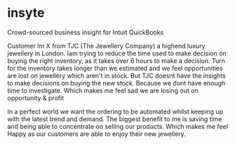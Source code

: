 # insyte
Crowd-sourced business insight for Intuit QuickBooks

Customer
Im X from TJC (The Jewellery Company) a highend luxury jewellery in London.
Iam trying to reduce the time used to make decision on buying the right inventory, as it takes over 6 hours to make a decision. Turn for the inventory takes longer than we estimated and we feel opportunities are lost on jewellery which aren't in stock.
But TJC doesnt have the insights to make decisions on buying the new stock.
Because we dont have enough time to investigate.
Which makes me feel sad we are losing out on opportunity & profit

In a perfect world we want the ordering to be automated whilst keeping up with the latest trend and demand.
The biggest benefit to me is saving time and being able to concentrate on selling our products.
Which makes me feel
Happy as our customers are able to enjoy their new jewellery.
